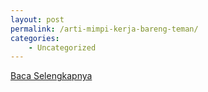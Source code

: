 ```yaml
---
layout: post
permalink: /arti-mimpi-kerja-bareng-teman/
categories:
    - Uncategorized
---
```


[Baca Selengkapnya](/05)